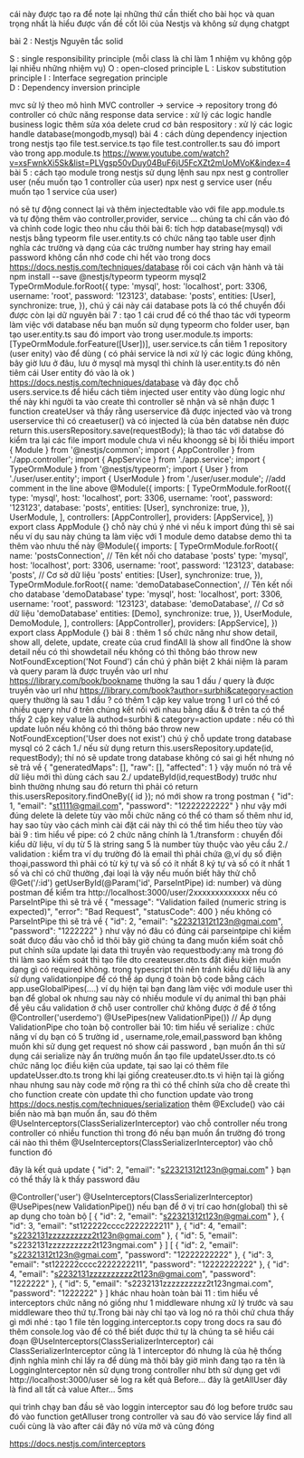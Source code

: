 cái này được tạo ra để note lại những thứ cần thiết cho bài học và quan trọng nhất là hiểu được vấn đề cốt lõi của Nestjs và không sử dụng chatgpt

bài 2 : Nestjs
Nguyên tắc solid

S : single responsibility principle (mỗi class là chỉ làm 1 nhiệm vụ không gộp lại nhiều những nhiệm vụ)
O : open-closed principle
L : Liskov substitution principle
I : Interface segregation principle  
 D : Dependency inversion principle

mvc sử lý theo mô hình MVC
controller -> service -> repository
trong đó
controller có chức năng response data
service : xử lý các logic handle business logic thêm sửa xóa delete crud cơ bản
respository : xử lý các logic handle database(mongodb,mysql)
bài 4 : cách dùng dependency injection trong nestjs
tạo file test.service.ts
tạo file test.controller.ts
sau đó import vào trong app.module.ts
https://www.youtube.com/watch?v=xsFwnkXi5Sk&list=PLVgsp50vDuy04BuF6jU5FcXZt2mUoMVoK&index=4
bài 5 : cách tạo module trong nestjs
sử dụng lệnh sau
npx nest g controller user (nếu muốn tạo 1 controller của user)
npx nest g service user (nếu muốn tạo 1 service của user)

nó sẽ tự động connect lại và thêm injectedtable vào với file app.module.ts và tự động thêm vào controller,provider, service ... chúng ta chỉ cần vào đó và chỉnh code logic theo nhu cầu thôi
bài 6: tích hợp database(mysql) với nestjs bằng typeorm
file user.entity.ts có chức năng tạo table user định nghĩa các trường và dạng của các trường number hay string hay email password
không cần nhớ code chi hết vào trong docs https://docs.nestjs.com/techniques/database rồi coi cách vận hành và tải npm install --save @nestjs/typeorm typeorm mysql2
TypeOrmModule.forRoot({
type: 'mysql',
host: 'localhost',
port: 3306,
username: 'root',
password: '123123',
database: 'posts',
entities: [User],
synchronize: true,
}),
chú ý cái này cái database pots là có thể chuyển đổi được còn lại dữ nguyên
bài 7 : tạo 1 cái crud để có thể thao tác với typeorm làm việc với database
nếu bạn muốn sử dụng typeorm cho folder user, bạn tạo user.entity.ts sau đó import vào trong user.module.ts
imports: [TypeOrmModule.forFeature([User])],
user.service.ts cần tiêm 1 repository (user enity) vào để dùng ( có phải service là nơi xử lý các logic đúng không, bây giờ lưu ở đâu, lưu ở mysql mà mysql thì chính là user.entity.ts đó nên tiêm cái User entity đó vào là ok )
https://docs.nestjs.com/techniques/database và đây đọc chỗ users.service.ts để hiểu cách tiêm injected user entity vào dùng
logic như thế này khi người ta vào create thì controller sẽ nhận và sẽ nhận được 1 function createUser và thầy rằng userservice đã được injected vào và trong userservice thì có creaetuser() và có injected là của bên databse nên được return this.usersRepository.save(requestBody); là thao tác với databse đó
kiểm tra lại các file import module chưa vì nếu khoongg sẽ bị lỗi thiếu
import { Module } from '@nestjs/common';
import { AppController } from './app.controller';
import { AppService } from './app.service';
import { TypeOrmModule } from '@nestjs/typeorm';
import { User } from './user/user.entity';
import { UserModule } from './user/user.module';
//add comment in the line above
@Module({
imports: [
TypeOrmModule.forRoot({
type: 'mysql',
host: 'localhost',
port: 3306,
username: 'root',
password: '123123',
database: 'posts',
entities: [User],
synchronize: true,
}),
UserModule,
],
controllers: [AppController],
providers: [AppService],
})
export class AppModule {}
chỗ này chú ý nhé vì nếu k import đúng thì sẽ sai nếu ví dụ sau này chúng ta làm việc với 1 module demo databse demo thì ta thêm vào nhưu thế này
@Module({
imports: [
TypeOrmModule.forRoot({
name: 'postsConnection', // Tên kết nối cho database 'posts'
type: 'mysql',
host: 'localhost',
port: 3306,
username: 'root',
password: '123123',
database: 'posts', // Cơ sở dữ liệu 'posts'
entities: [User],
synchronize: true,
}),
TypeOrmModule.forRoot({
name: 'demoDatabaseConnection', // Tên kết nối cho database 'demoDatabase'
type: 'mysql',
host: 'localhost',
port: 3306,
username: 'root',
password: '123123',
database: 'demoDatabase', // Cơ sở dữ liệu 'demoDatabase'
entities: [Demo],
synchronize: true,
}),
UserModule,
DemoModule,
],
controllers: [AppController],
providers: [AppService],
})
export class AppModule {}
bài 8 : thêm 1 số chức năng như show detail, show all, delete, update, create của crud
findAll là show all
findOne là show detail nếu có thì showdetail nếu không có thì thông báo throw new NotFoundException('Not Found')
cần chú ý phân biệt 2 khái niệm là param và query
param là được truyền vào url như https://library.com/book/bookname thường la sau 1 dấu /
query là được truyền vào url như https://library.com/book?author=surbhi&category=action query thường là sau 1 dấu ? có thêm 1 cặp key value trong 1 url có thể có nhiều query như ở trên chúng kết nối với nhau bằng dấu & ở trên ta có thể thấy 2 cặp key value là authod=surbhi & category=action
update : nếu có thì update luôn nếu không có thì thông báo throw new NotFoundException('User does not exist')
chú ý chỗ update trong database mysql có 2 cách
1./ nếu sử dụng return this.usersRepository.update(id, requestBody); thí nó sẽ update trong database không có sai gì hết nhưng nó sẽ trả về {
"generatedMaps": [],
"raw": [],
"affected": 1
} vậy muốn nó trả về dữ liệu mới thì dùng cách sau
2./ updateById(id,requestBody) trước như bình thường nhưng sau đó return thì phải có return this.usersRepository.findOneBy({ id }); nó mới show ra trong postman
{
"id": 1,
"email": "st1111@gmail.com",
"password": "12222222222"
} như vậy mới đúng
delete là delete
tùy vào mỗi chức năng có thể có tham số thêm như id, hay sao tùy vào cách mình cài đặt cái này thì có thể tìm hiểu theo tùy vào
bài 9 : tìm hiểu về pipe:
có 2 chức năng chính là
1./transform : chuyển đồi kiểu dữ liệu, ví dụ từ 5 là string sang 5 là number tùy thuộc vào yêu cầu
2./ validation : kiểm tra ví dụ trường đó là email thì phải chứa @,ví dụ số điện thoại,password thì phải có từ ký tự và số có ít nhất 8 ký tự và số có ít nhất 1 số và chỉ có chữ thường ,đại loại là vậy
nếu muốn biết hãy thử chỗ
@Get('/:id')
getUserById(@Param('id', ParseIntPipe) id: number) và dùng postman để kiểm tra http://localhost:3000/user/2xxxxxxxxxxxxx nếu có ParseIntPipe thì sẽ trả về
{
"message": "Validation failed (numeric string is expected)",
"error": "Bad Request",
"statusCode": 400
}
nếu không có ParseIntPipe thì sẽ trả về
{
"id": 2,
"email": "s22321312t123n@gmai.com",
"password": "1222222"
} như vậy nó đâu có đúng
cái parseintpipe chỉ kiểm soát đưcọ đầu vào chỗ id thôi
bây giờ chúng ta đang muốn kiểm soát chỗ put chỉnh sửa update lại data thì truyền vào requestbody:any mà trong đó thì làm sao kiểm soát thì tạo file dto createuser.dto.ts đặt điều kiện muốn dạng gì có required không. trong typescript thì nên tránh kiểu dữ liệu là any
sử dụng validationpipe để có thể áp dụng ở toàn bộ code bằng cách app.useGlobalPipes(....) ví dụ hiện tại bạn đang làm việc với module user thì bạn để global ok nhưng sau này có nhiều module ví dụ animal thì bạn phải để yêu cầu validation ở chỗ user controller chứ không được ở để ở tổng
@Controller('userdemo')
@UsePipes(new ValidationPipe()) // Áp dụng ValidationPipe cho toàn bộ controller
bài 10: tìm hiểu về serialize :
chức năng ví dụ bạn có 5 trường id , username,role,email,password bạn không muốn khi sử dụng get request nó show cái password , bạn muốn ẩn thì sử dụng cái serialize này ẩn trường muốn ẩn
tạo file updateUsser.dto.ts có chức năng lọc điều kiện của update, tại sao lại có thêm file updateUsser.dto.ts trong khi lại giống createuser.dto.ts vì hiện tại là giống nhau nhưng sau này code mở rộng ra thì có thể chỉnh sửa cho dễ create thì cho function create còn update thì cho function update
vào trong https://docs.nestjs.com/techniques/serialization thêm @Exclude() vào cái biến nào mà bạn muốn ẩn, sau đó thêm @UseInterceptors(ClassSerializerInterceptor) vào chỗ controller nếu trong controller có nhiều function thì trong đó nếu bạn muốn ẩn trường đó trong cái nào thì thêm @UseInterceptors(ClassSerializerInterceptor) vào chỗ function đó

đây là kết quả update
{
"id": 2,
"email": "s22321312t123n@gmai.com"
}
bạn có thể thấy là k thấy password đâu

@Controller('user')
@UseInterceptors(ClassSerializerInterceptor)
@UsePipes(new ValidationPipe()) nếu bạn để ở vị trí cao hơn(global) thì sẽ ap dụng cho toàn bộ
[
{
"id": 2,
"email": "s22321312t123n@gmai.com"
},
{
"id": 3,
"email": "st122222cccc2222222211"
},
{
"id": 4,
"email": "s2232131zzzzzzzzzz2t123n@gmai.com"
},
{
"id": 5,
"email": "s2232131zzzzzzzzzz2t123ngmai.com"
}
]
[
{
"id": 2,
"email": "s22321312t123n@gmai.com",
"password": "12222222222"
},
{
"id": 3,
"email": "st122222cccc2222222211",
"password": "12222222222"
},
{
"id": 4,
"email": "s2232131zzzzzzzzzz2t123n@gmai.com",
"password": "1222222"
},
{
"id": 5,
"email": "s2232131zzzzzzzzzz2t123ngmai.com",
"password": "1222222"
}
]
khác nhau hoàn toàn
bài 11 : tìm hiểu về interceptors
chức năng nó giống như 1 middleware nhưng xử lý trước và sau middleware theo thứ tự.Trong bài này chỉ tạo và log nó ra thôi chứ chưa thấy gì mới nhé :
tạo 1 file tên logging.interceptor.ts copy trong docs ra sau đó thêm console.log vào để có thể biết được thứ tự là chúng ta sẽ hiểu
cái đoạn @UseInterceptors(ClassSerializerInterceptor) cái ClassSerializerInterceptor cũng là 1 interceptor đó nhưng là của hệ thống định nghĩa mình chỉ lấy ra để dùng mà thôi bây giờ mình đang tạo ra tên là LoggingInterceptor nên sử dụng trong controller như bth
sử dụng get với http://localhost:3000/user sẽ log ra kết quả 
Before...
đây là getAllUser
đây là find all tất cả value
After... 5ms

qui trình chạy ban đầu sẽ vào loggin interceptor sau đó log before trước sau đó vào function getAlluser trong controller và sau đó vào service lấy find all cuối cùng là vào after cái đây nó vừa mở và cũng đóng 

https://docs.nestjs.com/interceptors
